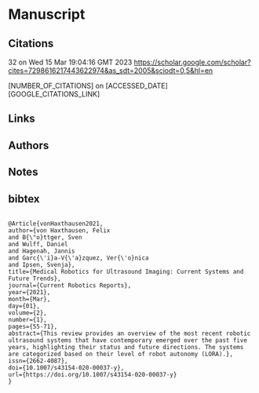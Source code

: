 # Manuscript

## Citations

32 on Wed 15 Mar 19:04:16 GMT 2023
https://scholar.google.com/scholar?cites=7298616217443622974&as_sdt=2005&sciodt=0,5&hl=en

[NUMBER_OF_CITATIONS] on [ACCESSED_DATE]
[GOOGLE_CITATIONS_LINK]


## Links 

## Authors 

## Notes

## bibtex 
```

@Article{vonHaxthausen2021,
author={von Haxthausen, Felix
and B{\"o}ttger, Sven
and Wulff, Daniel
and Hagenah, Jannis
and Garc{\'i}a-V{\'a}zquez, Ver{\'o}nica
and Ipsen, Svenja},
title={Medical Robotics for Ultrasound Imaging: Current Systems and Future Trends},
journal={Current Robotics Reports},
year={2021},
month={Mar},
day={01},
volume={2},
number={1},
pages={55-71},
abstract={This review provides an overview of the most recent robotic ultrasound systems that have contemporary emerged over the past five years, highlighting their status and future directions. The systems are categorized based on their level of robot autonomy (LORA).},
issn={2662-4087},
doi={10.1007/s43154-020-00037-y},
url={https://doi.org/10.1007/s43154-020-00037-y}
}

```
